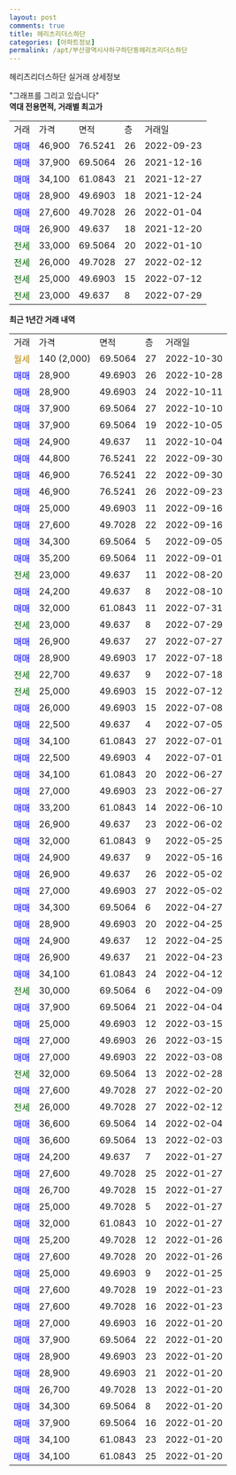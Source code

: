 ```yaml
---
layout: post
comments: true
title: 헤리츠리더스하단
categories: [아파트정보]
permalink: /apt/부산광역시사하구하단동헤리츠리더스하단
---
```


헤리츠리더스하단 실거래 상세정보

<script type="text/javascript">
  google.charts.load('current', {'packages':['line', 'corechart']});
  google.charts.setOnLoadCallback(drawChart);

  function drawChart() {
    var data = new google.visualization.DataTable();
    data.addColumn('date', '거래일');
    data.addColumn('number', "매매");
    data.addColumn('number', "전세");
    data.addColumn('number', "전매");

    data.addRows([[new Date(Date.parse("2022-10-30")), null, null, null], [new Date(Date.parse("2022-10-28")), 28900, null, null], [new Date(Date.parse("2022-10-11")), 28900, null, null], [new Date(Date.parse("2022-10-10")), 37900, null, null], [new Date(Date.parse("2022-10-05")), 37900, null, null], [new Date(Date.parse("2022-10-04")), 24900, null, null], [new Date(Date.parse("2022-09-30")), 44800, null, null], [new Date(Date.parse("2022-09-30")), 46900, null, null], [new Date(Date.parse("2022-09-23")), 46900, null, null], [new Date(Date.parse("2022-09-16")), 25000, null, null], [new Date(Date.parse("2022-09-16")), 27600, null, null], [new Date(Date.parse("2022-09-05")), 34300, null, null], [new Date(Date.parse("2022-09-01")), 35200, null, null], [new Date(Date.parse("2022-08-20")), null, 23000, null], [new Date(Date.parse("2022-08-10")), 24200, null, null], [new Date(Date.parse("2022-07-31")), 32000, null, null], [new Date(Date.parse("2022-07-29")), null, 23000, null], [new Date(Date.parse("2022-07-27")), 26900, null, null], [new Date(Date.parse("2022-07-18")), 28900, null, null], [new Date(Date.parse("2022-07-18")), null, 22700, null], [new Date(Date.parse("2022-07-12")), null, 25000, null], [new Date(Date.parse("2022-07-08")), 26000, null, null], [new Date(Date.parse("2022-07-05")), 22500, null, null], [new Date(Date.parse("2022-07-01")), 34100, null, null], [new Date(Date.parse("2022-07-01")), 22500, null, null], [new Date(Date.parse("2022-06-27")), 34100, null, null], [new Date(Date.parse("2022-06-27")), 27000, null, null], [new Date(Date.parse("2022-06-10")), 33200, null, null], [new Date(Date.parse("2022-06-02")), 26900, null, null], [new Date(Date.parse("2022-05-25")), 32000, null, null], [new Date(Date.parse("2022-05-16")), 24900, null, null], [new Date(Date.parse("2022-05-02")), 26900, null, null], [new Date(Date.parse("2022-05-02")), 27000, null, null], [new Date(Date.parse("2022-04-27")), 34300, null, null], [new Date(Date.parse("2022-04-25")), 28900, null, null], [new Date(Date.parse("2022-04-25")), 24900, null, null], [new Date(Date.parse("2022-04-23")), 26900, null, null], [new Date(Date.parse("2022-04-12")), 34100, null, null], [new Date(Date.parse("2022-04-09")), null, 30000, null], [new Date(Date.parse("2022-04-04")), 37900, null, null], [new Date(Date.parse("2022-03-15")), 25000, null, null], [new Date(Date.parse("2022-03-15")), 27000, null, null], [new Date(Date.parse("2022-03-08")), 27000, null, null], [new Date(Date.parse("2022-02-28")), null, 32000, null], [new Date(Date.parse("2022-02-20")), 27600, null, null], [new Date(Date.parse("2022-02-12")), null, 26000, null], [new Date(Date.parse("2022-02-04")), 36600, null, null], [new Date(Date.parse("2022-02-03")), 36600, null, null], [new Date(Date.parse("2022-01-27")), 24200, null, null], [new Date(Date.parse("2022-01-27")), 27600, null, null], [new Date(Date.parse("2022-01-27")), 26700, null, null], [new Date(Date.parse("2022-01-27")), 25000, null, null], [new Date(Date.parse("2022-01-27")), 32000, null, null], [new Date(Date.parse("2022-01-26")), 25200, null, null], [new Date(Date.parse("2022-01-26")), 27600, null, null], [new Date(Date.parse("2022-01-25")), 25000, null, null], [new Date(Date.parse("2022-01-23")), 27600, null, null], [new Date(Date.parse("2022-01-23")), 27600, null, null], [new Date(Date.parse("2022-01-20")), 27000, null, null], [new Date(Date.parse("2022-01-20")), 37900, null, null], [new Date(Date.parse("2022-01-20")), 28900, null, null], [new Date(Date.parse("2022-01-20")), 28900, null, null], [new Date(Date.parse("2022-01-20")), 26700, null, null], [new Date(Date.parse("2022-01-20")), 34300, null, null], [new Date(Date.parse("2022-01-20")), 37900, null, null], [new Date(Date.parse("2022-01-20")), 34100, null, null], [new Date(Date.parse("2022-01-20")), 34100, null, null]]);

    var options = {
      hAxis: {
        format: 'yyyy/MM/dd'
      },    
      lineWidth: 0,
      pointsVisible: true,    
      title: '최근 1년간 유형별 실거래가 분포',
      legend: { position: 'bottom' }
    };

    var formatter = new google.visualization.NumberFormat({pattern:'###,###'} );
    formatter.format(data, 1);
    formatter.format(data, 2);
    
    setTimeout(function() {
        var chart = new google.visualization.LineChart(document.getElementById('columnchart_material'));
        chart.draw(data, (options));
        document.getElementById('loading').style.display = 'none';
    }, 200);
  }
</script>


<div id="loading" style="z-index:20; display: block; margin-left: 0px">"그래프를 그리고 있습니다"</div>
<div id="columnchart_material" style="width: 95%; margin-left: 0px; display: block"></div>
<!-- contents start -->
<b>역대 전용면적, 거래별 최고가</b>
<table class="sortable">
    <tr>
      <td>거래</td>
      <td>가격</td>
      <td>면적</td>
      <td>층</td>
      <td>거래일</td>
    </tr>
        <tr>
          <td><a style="color: blue">매매</a></td>
          <td>46,900</td>
          <td>76.5241</td>
          <td>26</td>
          <td>2022-09-23</td>
        </tr>            <tr>
          <td><a style="color: blue">매매</a></td>
          <td>37,900</td>
          <td>69.5064</td>
          <td>26</td>
          <td>2021-12-16</td>
        </tr>            <tr>
          <td><a style="color: blue">매매</a></td>
          <td>34,100</td>
          <td>61.0843</td>
          <td>21</td>
          <td>2021-12-27</td>
        </tr>            <tr>
          <td><a style="color: blue">매매</a></td>
          <td>28,900</td>
          <td>49.6903</td>
          <td>18</td>
          <td>2021-12-24</td>
        </tr>            <tr>
          <td><a style="color: blue">매매</a></td>
          <td>27,600</td>
          <td>49.7028</td>
          <td>26</td>
          <td>2022-01-04</td>
        </tr>            <tr>
          <td><a style="color: blue">매매</a></td>
          <td>26,900</td>
          <td>49.637</td>
          <td>18</td>
          <td>2021-12-20</td>
        </tr>        
        <tr>
              <td><a style="color: darkgreen">전세</a></td>
              <td>33,000</td>
              <td>69.5064</td>
              <td>20</td>
              <td>2022-01-10</td>
            </tr>            <tr>
              <td><a style="color: darkgreen">전세</a></td>
              <td>26,000</td>
              <td>49.7028</td>
              <td>27</td>
              <td>2022-02-12</td>
            </tr>            <tr>
              <td><a style="color: darkgreen">전세</a></td>
              <td>25,000</td>
              <td>49.6903</td>
              <td>15</td>
              <td>2022-07-12</td>
            </tr>            <tr>
              <td><a style="color: darkgreen">전세</a></td>
              <td>23,000</td>
              <td>49.637</td>
              <td>8</td>
              <td>2022-07-29</td>
            </tr>        
    
</table>

<b>최근 1년간 거래 내역</b>

<table class="sortable">
    <tr>
      <td>거래</td>
      <td>가격</td>
      <td>면적</td>
      <td>층</td>
      <td>거래일</td>
    </tr>
    <tr>
      <td><a style="color: darkgoldenrod">월세</a></td>
      <td>140 (2,000)</td>
      <td>69.5064</td>
      <td>27</td>
      <td>2022-10-30</td>
    </tr>          <tr>
      <td><a style="color: blue">매매</a></td>
      <td>28,900</td>
      <td>49.6903</td>
      <td>26</td>
      <td>2022-10-28</td>
    </tr>          <tr>
      <td><a style="color: blue">매매</a></td>
      <td>28,900</td>
      <td>49.6903</td>
      <td>24</td>
      <td>2022-10-11</td>
    </tr>          <tr>
      <td><a style="color: blue">매매</a></td>
      <td>37,900</td>
      <td>69.5064</td>
      <td>27</td>
      <td>2022-10-10</td>
    </tr>          <tr>
      <td><a style="color: blue">매매</a></td>
      <td>37,900</td>
      <td>69.5064</td>
      <td>19</td>
      <td>2022-10-05</td>
    </tr>          <tr>
      <td><a style="color: blue">매매</a></td>
      <td>24,900</td>
      <td>49.637</td>
      <td>11</td>
      <td>2022-10-04</td>
    </tr>          <tr>
      <td><a style="color: blue">매매</a></td>
      <td>44,800</td>
      <td>76.5241</td>
      <td>22</td>
      <td>2022-09-30</td>
    </tr>          <tr>
      <td><a style="color: blue">매매</a></td>
      <td>46,900</td>
      <td>76.5241</td>
      <td>22</td>
      <td>2022-09-30</td>
    </tr>          <tr>
      <td><a style="color: blue">매매</a></td>
      <td>46,900</td>
      <td>76.5241</td>
      <td>26</td>
      <td>2022-09-23</td>
    </tr>          <tr>
      <td><a style="color: blue">매매</a></td>
      <td>25,000</td>
      <td>49.6903</td>
      <td>11</td>
      <td>2022-09-16</td>
    </tr>          <tr>
      <td><a style="color: blue">매매</a></td>
      <td>27,600</td>
      <td>49.7028</td>
      <td>22</td>
      <td>2022-09-16</td>
    </tr>          <tr>
      <td><a style="color: blue">매매</a></td>
      <td>34,300</td>
      <td>69.5064</td>
      <td>5</td>
      <td>2022-09-05</td>
    </tr>          <tr>
      <td><a style="color: blue">매매</a></td>
      <td>35,200</td>
      <td>69.5064</td>
      <td>11</td>
      <td>2022-09-01</td>
    </tr>          <tr>
      <td><a style="color: darkgreen">전세</a></td>
      <td>23,000</td>
      <td>49.637</td>
      <td>11</td>
      <td>2022-08-20</td>
    </tr>          <tr>
      <td><a style="color: blue">매매</a></td>
      <td>24,200</td>
      <td>49.637</td>
      <td>8</td>
      <td>2022-08-10</td>
    </tr>          <tr>
      <td><a style="color: blue">매매</a></td>
      <td>32,000</td>
      <td>61.0843</td>
      <td>11</td>
      <td>2022-07-31</td>
    </tr>          <tr>
      <td><a style="color: darkgreen">전세</a></td>
      <td>23,000</td>
      <td>49.637</td>
      <td>8</td>
      <td>2022-07-29</td>
    </tr>          <tr>
      <td><a style="color: blue">매매</a></td>
      <td>26,900</td>
      <td>49.637</td>
      <td>27</td>
      <td>2022-07-27</td>
    </tr>          <tr>
      <td><a style="color: blue">매매</a></td>
      <td>28,900</td>
      <td>49.6903</td>
      <td>17</td>
      <td>2022-07-18</td>
    </tr>          <tr>
      <td><a style="color: darkgreen">전세</a></td>
      <td>22,700</td>
      <td>49.637</td>
      <td>9</td>
      <td>2022-07-18</td>
    </tr>          <tr>
      <td><a style="color: darkgreen">전세</a></td>
      <td>25,000</td>
      <td>49.6903</td>
      <td>15</td>
      <td>2022-07-12</td>
    </tr>          <tr>
      <td><a style="color: blue">매매</a></td>
      <td>26,000</td>
      <td>49.6903</td>
      <td>15</td>
      <td>2022-07-08</td>
    </tr>          <tr>
      <td><a style="color: blue">매매</a></td>
      <td>22,500</td>
      <td>49.637</td>
      <td>4</td>
      <td>2022-07-05</td>
    </tr>          <tr>
      <td><a style="color: blue">매매</a></td>
      <td>34,100</td>
      <td>61.0843</td>
      <td>27</td>
      <td>2022-07-01</td>
    </tr>          <tr>
      <td><a style="color: blue">매매</a></td>
      <td>22,500</td>
      <td>49.6903</td>
      <td>4</td>
      <td>2022-07-01</td>
    </tr>          <tr>
      <td><a style="color: blue">매매</a></td>
      <td>34,100</td>
      <td>61.0843</td>
      <td>20</td>
      <td>2022-06-27</td>
    </tr>          <tr>
      <td><a style="color: blue">매매</a></td>
      <td>27,000</td>
      <td>49.6903</td>
      <td>23</td>
      <td>2022-06-27</td>
    </tr>          <tr>
      <td><a style="color: blue">매매</a></td>
      <td>33,200</td>
      <td>61.0843</td>
      <td>14</td>
      <td>2022-06-10</td>
    </tr>          <tr>
      <td><a style="color: blue">매매</a></td>
      <td>26,900</td>
      <td>49.637</td>
      <td>23</td>
      <td>2022-06-02</td>
    </tr>          <tr>
      <td><a style="color: blue">매매</a></td>
      <td>32,000</td>
      <td>61.0843</td>
      <td>9</td>
      <td>2022-05-25</td>
    </tr>          <tr>
      <td><a style="color: blue">매매</a></td>
      <td>24,900</td>
      <td>49.637</td>
      <td>9</td>
      <td>2022-05-16</td>
    </tr>          <tr>
      <td><a style="color: blue">매매</a></td>
      <td>26,900</td>
      <td>49.637</td>
      <td>26</td>
      <td>2022-05-02</td>
    </tr>          <tr>
      <td><a style="color: blue">매매</a></td>
      <td>27,000</td>
      <td>49.6903</td>
      <td>27</td>
      <td>2022-05-02</td>
    </tr>          <tr>
      <td><a style="color: blue">매매</a></td>
      <td>34,300</td>
      <td>69.5064</td>
      <td>6</td>
      <td>2022-04-27</td>
    </tr>          <tr>
      <td><a style="color: blue">매매</a></td>
      <td>28,900</td>
      <td>49.6903</td>
      <td>20</td>
      <td>2022-04-25</td>
    </tr>          <tr>
      <td><a style="color: blue">매매</a></td>
      <td>24,900</td>
      <td>49.637</td>
      <td>12</td>
      <td>2022-04-25</td>
    </tr>          <tr>
      <td><a style="color: blue">매매</a></td>
      <td>26,900</td>
      <td>49.637</td>
      <td>21</td>
      <td>2022-04-23</td>
    </tr>          <tr>
      <td><a style="color: blue">매매</a></td>
      <td>34,100</td>
      <td>61.0843</td>
      <td>24</td>
      <td>2022-04-12</td>
    </tr>          <tr>
      <td><a style="color: darkgreen">전세</a></td>
      <td>30,000</td>
      <td>69.5064</td>
      <td>6</td>
      <td>2022-04-09</td>
    </tr>          <tr>
      <td><a style="color: blue">매매</a></td>
      <td>37,900</td>
      <td>69.5064</td>
      <td>21</td>
      <td>2022-04-04</td>
    </tr>          <tr>
      <td><a style="color: blue">매매</a></td>
      <td>25,000</td>
      <td>49.6903</td>
      <td>12</td>
      <td>2022-03-15</td>
    </tr>          <tr>
      <td><a style="color: blue">매매</a></td>
      <td>27,000</td>
      <td>49.6903</td>
      <td>26</td>
      <td>2022-03-15</td>
    </tr>          <tr>
      <td><a style="color: blue">매매</a></td>
      <td>27,000</td>
      <td>49.6903</td>
      <td>22</td>
      <td>2022-03-08</td>
    </tr>          <tr>
      <td><a style="color: darkgreen">전세</a></td>
      <td>32,000</td>
      <td>69.5064</td>
      <td>13</td>
      <td>2022-02-28</td>
    </tr>          <tr>
      <td><a style="color: blue">매매</a></td>
      <td>27,600</td>
      <td>49.7028</td>
      <td>27</td>
      <td>2022-02-20</td>
    </tr>          <tr>
      <td><a style="color: darkgreen">전세</a></td>
      <td>26,000</td>
      <td>49.7028</td>
      <td>27</td>
      <td>2022-02-12</td>
    </tr>          <tr>
      <td><a style="color: blue">매매</a></td>
      <td>36,600</td>
      <td>69.5064</td>
      <td>14</td>
      <td>2022-02-04</td>
    </tr>          <tr>
      <td><a style="color: blue">매매</a></td>
      <td>36,600</td>
      <td>69.5064</td>
      <td>13</td>
      <td>2022-02-03</td>
    </tr>          <tr>
      <td><a style="color: blue">매매</a></td>
      <td>24,200</td>
      <td>49.637</td>
      <td>7</td>
      <td>2022-01-27</td>
    </tr>          <tr>
      <td><a style="color: blue">매매</a></td>
      <td>27,600</td>
      <td>49.7028</td>
      <td>25</td>
      <td>2022-01-27</td>
    </tr>          <tr>
      <td><a style="color: blue">매매</a></td>
      <td>26,700</td>
      <td>49.7028</td>
      <td>15</td>
      <td>2022-01-27</td>
    </tr>          <tr>
      <td><a style="color: blue">매매</a></td>
      <td>25,000</td>
      <td>49.7028</td>
      <td>5</td>
      <td>2022-01-27</td>
    </tr>          <tr>
      <td><a style="color: blue">매매</a></td>
      <td>32,000</td>
      <td>61.0843</td>
      <td>10</td>
      <td>2022-01-27</td>
    </tr>          <tr>
      <td><a style="color: blue">매매</a></td>
      <td>25,200</td>
      <td>49.7028</td>
      <td>12</td>
      <td>2022-01-26</td>
    </tr>          <tr>
      <td><a style="color: blue">매매</a></td>
      <td>27,600</td>
      <td>49.7028</td>
      <td>20</td>
      <td>2022-01-26</td>
    </tr>          <tr>
      <td><a style="color: blue">매매</a></td>
      <td>25,000</td>
      <td>49.6903</td>
      <td>9</td>
      <td>2022-01-25</td>
    </tr>          <tr>
      <td><a style="color: blue">매매</a></td>
      <td>27,600</td>
      <td>49.7028</td>
      <td>19</td>
      <td>2022-01-23</td>
    </tr>          <tr>
      <td><a style="color: blue">매매</a></td>
      <td>27,600</td>
      <td>49.7028</td>
      <td>16</td>
      <td>2022-01-23</td>
    </tr>          <tr>
      <td><a style="color: blue">매매</a></td>
      <td>27,000</td>
      <td>49.6903</td>
      <td>16</td>
      <td>2022-01-20</td>
    </tr>          <tr>
      <td><a style="color: blue">매매</a></td>
      <td>37,900</td>
      <td>69.5064</td>
      <td>22</td>
      <td>2022-01-20</td>
    </tr>          <tr>
      <td><a style="color: blue">매매</a></td>
      <td>28,900</td>
      <td>49.6903</td>
      <td>23</td>
      <td>2022-01-20</td>
    </tr>          <tr>
      <td><a style="color: blue">매매</a></td>
      <td>28,900</td>
      <td>49.6903</td>
      <td>21</td>
      <td>2022-01-20</td>
    </tr>          <tr>
      <td><a style="color: blue">매매</a></td>
      <td>26,700</td>
      <td>49.7028</td>
      <td>13</td>
      <td>2022-01-20</td>
    </tr>          <tr>
      <td><a style="color: blue">매매</a></td>
      <td>34,300</td>
      <td>69.5064</td>
      <td>8</td>
      <td>2022-01-20</td>
    </tr>          <tr>
      <td><a style="color: blue">매매</a></td>
      <td>37,900</td>
      <td>69.5064</td>
      <td>16</td>
      <td>2022-01-20</td>
    </tr>          <tr>
      <td><a style="color: blue">매매</a></td>
      <td>34,100</td>
      <td>61.0843</td>
      <td>23</td>
      <td>2022-01-20</td>
    </tr>          <tr>
      <td><a style="color: blue">매매</a></td>
      <td>34,100</td>
      <td>61.0843</td>
      <td>25</td>
      <td>2022-01-20</td>
    </tr>      </table>
<!-- contents end -->    

